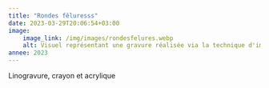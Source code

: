 ```yaml
---
title: "Rondes fêluresss"
date: 2023-03-29T20:06:54+03:00
image:
    image_link: /img/images/rondesfelures.webp
    alt: Visuel représentant une gravure réalisée via la technique d'impression en creux tetrapak.
annee: 2023
---
```

Linogravure, crayon et acrylique